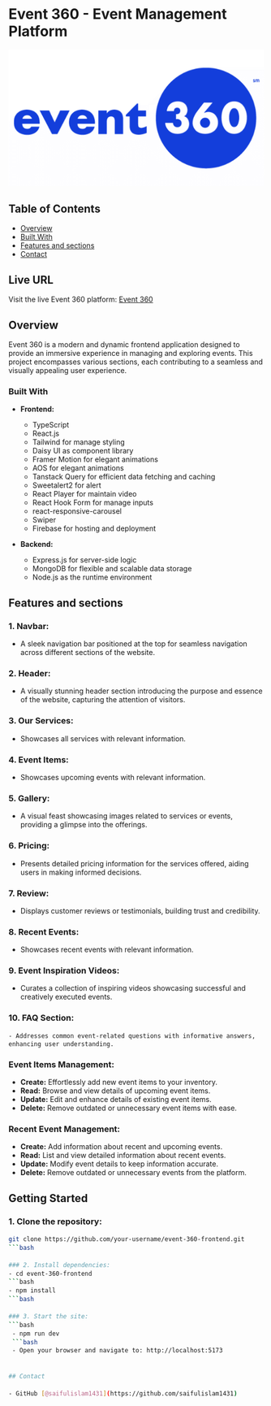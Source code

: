 <!-- Please update value in the {}  -->

# Event 360 - Event Management Platform


<div align="center">
  <img src="./banner.png" alt="Event 360 Banner" />
</div>


<!-- TABLE OF CONTENTS -->

## Table of Contents

- [Overview](#overview)
- [Built With](#built-with)
- [Features and sections](#features)
- [Contact](#contact)


<!-- OVERVIEW -->

## Live URL

Visit the live Event 360 platform: [Event 360](https://event-360-4b848.web.app/)

## Overview

Event 360 is a modern and dynamic frontend application designed to provide an immersive experience in managing and exploring events. This project encompasses various sections, each contributing to a seamless and visually appealing user experience.

### Built With

<!-- This section should list any major frameworks and tools that you built your project using. Here are a few examples.-->

- **Frontend:**
  - TypeScript
  - React.js
  - Tailwind for manage styling
  - Daisy UI as component library 
  - Framer Motion for elegant animations
  - AOS for elegant animations
  - Tanstack Query for efficient data fetching and caching
  - Sweetalert2 for alert
  - React Player for maintain video
  - React Hook Form for manage inputs
  - react-responsive-carousel
  - Swiper
  - Firebase for hosting and deployment

- **Backend:**
  - Express.js for server-side logic
  - MongoDB for flexible and scalable data storage
  - Node.js as the runtime environment

## Features and sections

### 1. Navbar:
   - A sleek navigation bar positioned at the top for seamless navigation across different sections of the website.

### 2. Header:
   - A visually stunning header section introducing the purpose and essence of the website, capturing the attention of visitors.

### 3. Our Services:
   - Showcases all services with relevant information.

### 4. Event Items:
   - Showcases upcoming events with relevant information.

### 5. Gallery:
   - A visual feast showcasing images related to services or events, providing a glimpse into the offerings.

### 6. Pricing:
   - Presents detailed pricing information for the services offered, aiding users in making informed decisions.

### 7. Review:
   - Displays customer reviews or testimonials, building trust and credibility.

### 8. Recent Events:
   - Showcases recent events with relevant information.

### 9. Event Inspiration Videos:
   - Curates a collection of inspiring videos showcasing successful and creatively executed events.

### 10. FAQ Section:
    - Addresses common event-related questions with informative answers, enhancing user understanding.

### Event Items Management:
   - **Create:** Effortlessly add new event items to your inventory.
   - **Read:** Browse and view details of upcoming event items.
   - **Update:** Edit and enhance details of existing event items.
   - **Delete:** Remove outdated or unnecessary event items with ease.

### Recent Event Management:
   - **Create:** Add information about recent and upcoming events.
   - **Read:** List and view detailed information about recent events.
   - **Update:** Modify event details to keep information accurate.
   - **Delete:** Remove outdated or unnecessary events from the platform.

## Getting Started

### 1. Clone the repository:
   ```bash
   git clone https://github.com/your-username/event-360-frontend.git
   ```bash

### 2. Install dependencies:
   - cd event-360-frontend
   ```bash
   - npm install
   ```bash

### 3. Start the site:
   ```bash
    - npm run dev
    ```bash
    - Open your browser and navigate to: http://localhost:5173


## Contact

- GitHub [@saifulislam1431](https://github.com/saifulislam1431)

